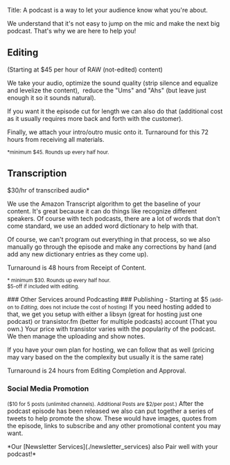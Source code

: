 Title: A podcast is a way to let your audience know what you're about.

We understand that it's not easy to jump on the mic and make the next big podcast. That's why we are here to help you!
<div class="card-deck">
<div class="card">
<h2 class="card-title bg-dark text-light">Editing</h2>
<div class="card-body">
<span class="font-italic">(Starting at $45 per hour of RAW (not-edited) content)</span> 

We take your audio, optimize the sound quality (strip silence and equalize and levelize the content),  reduce the "Ums" and "Ahs" (but leave just enough it so it sounds natural).

If you want it the episode cut for length we can also do that (additional cost as it usually requires more back and forth with the customer).

Finally, we attach your intro/outro music onto it. Turnaround for this 72 hours from receiving all materials.
</div>
<small class="card-footer">*minimum $45. Rounds up every half hour.</small>
</div>
<div class="card">
<h2 class="card-title">Transcription</h2>
<span class="font-italic">$30/hr of transcribed audio*</span>

We use the Amazon Transcript algorithm to get the baseline of your content. It's great because it can do things like recognize different speakers. Of course with tech podcasts, there are a lot of words that don't come standard, we use an added word dictionary to help with that.

Of course, we can't program out everything in that process, so we also manually go through the episode and make any corrections by hand (and add any new dictionary entries as they come up).  

Turnaround is 48 hours from Receipt of Content. 

<small class="card-footer"> * minimum $30. Rounds up every half hour.</br>
$5-off if included with editing.</small>
</div>
### Other Services around Podcasting
### Publishing - Starting at $5
<small>(add-on to <em>Editing</em>, does not include the cost of hosting)</small>
If you need hosting added to that, we get you setup with either a libsyn (great for hosting just one podcast) or transistor.fm (better for multiple podcasts) account (That you own.) Your price with transistor varies with the popularity of the podcast. We then manage the uploading and show notes.

If you have your own plan for hosting, we can follow that as well (pricing may vary based on the the complexity but usually it is the same rate)

Turnaround is 24 hours from Editing Completion and Approval.

### Social Media Promotion
<small>($10 for 5 posts (unlimited channels). Additional Posts are $2/per post.)</small>
After the podcast episode has been released we also can put together a series of tweets to help promote the show. These would have images, quotes from the episode, links to subscribe and any other promotional content you may want. 

</div>
*Our [Newsletter Services](./newsletter_services) also Pair well with your podcast!* 
